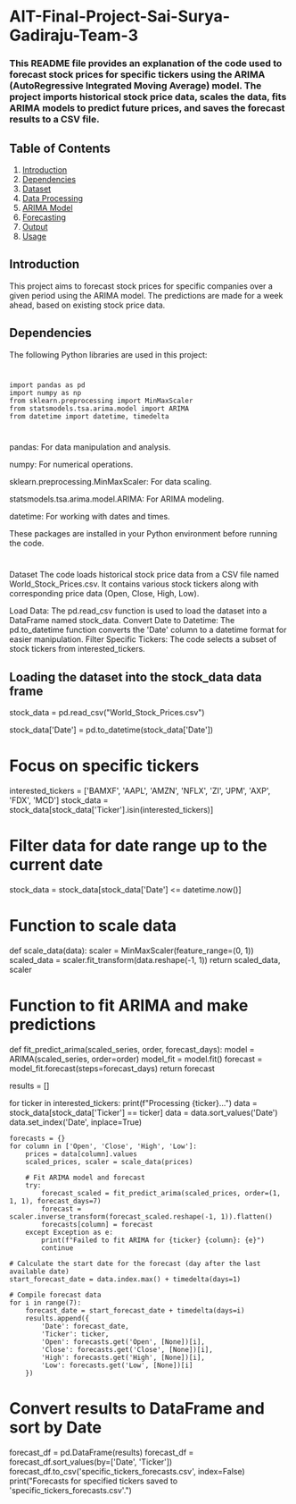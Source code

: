 # AIT-Final-Project-Sai-Surya-Gadiraju-Team-3

### This README file provides an explanation of the code used to forecast stock prices for specific tickers using the ARIMA (AutoRegressive Integrated Moving Average) model. The project imports historical stock price data, scales the data, fits ARIMA models to predict future prices, and saves the forecast results to a CSV file.

## Table of Contents
1. [Introduction](#introduction)
2. [Dependencies](#dependencies)
3. [Dataset](#dataset)
4. [Data Processing](#data-processing)
5. [ARIMA Model](#arima-model)
6. [Forecasting](#forecasting)
7. [Output](#output)
8. [Usage](#usage)

## Introduction
This project aims to forecast stock prices for specific companies over a given period using the ARIMA model. The predictions are made for a week ahead, based on existing stock price data.

## Dependencies
The following Python libraries are used in this project:

#
```
import pandas as pd
import numpy as np
from sklearn.preprocessing import MinMaxScaler
from statsmodels.tsa.arima.model import ARIMA
from datetime import datetime, timedelta
```
#
pandas: For data manipulation and analysis.

numpy: For numerical operations.

sklearn.preprocessing.MinMaxScaler: For data scaling.

statsmodels.tsa.arima.model.ARIMA: For ARIMA modeling.

datetime: For working with dates and times.

These packages are installed in your Python environment before running the code.
#

Dataset
The code loads historical stock price data from a CSV file named World_Stock_Prices.csv. It contains various stock tickers along with corresponding price data (Open, Close, High, Low).

Load Data: The pd.read_csv function is used to load the dataset into a DataFrame named stock_data.
Convert Date to Datetime: The pd.to_datetime function converts the 'Date' column to a datetime format for easier manipulation.
Filter Specific Tickers: The code selects a subset of stock tickers from interested_tickers.


## Loading the dataset into the stock_data data frame
stock_data = pd.read_csv("World_Stock_Prices.csv")

stock_data['Date'] = pd.to_datetime(stock_data['Date'])

# Focus on specific tickers
interested_tickers = ['BAMXF', 'AAPL', 'AMZN', 'NFLX', 'ZI', 'JPM', 'AXP', 'FDX', 'MCD']
stock_data = stock_data[stock_data['Ticker'].isin(interested_tickers)]

# Filter data for date range up to the current date
stock_data = stock_data[stock_data['Date'] <= datetime.now()]

# Function to scale data
def scale_data(data):
    scaler = MinMaxScaler(feature_range=(0, 1))
    scaled_data = scaler.fit_transform(data.reshape(-1, 1))
    return scaled_data, scaler

# Function to fit ARIMA and make predictions
def fit_predict_arima(scaled_series, order, forecast_days):
    model = ARIMA(scaled_series, order=order)
    model_fit = model.fit()
    forecast = model_fit.forecast(steps=forecast_days)
    return forecast

results = []

for ticker in interested_tickers:
    print(f"Processing {ticker}...")
    data = stock_data[stock_data['Ticker'] == ticker]
    data = data.sort_values('Date')
    data.set_index('Date', inplace=True)
    
    forecasts = {}
    for column in ['Open', 'Close', 'High', 'Low']:
        prices = data[column].values
        scaled_prices, scaler = scale_data(prices)
        
        # Fit ARIMA model and forecast
        try:
            forecast_scaled = fit_predict_arima(scaled_prices, order=(1, 1, 1), forecast_days=7)
            forecast = scaler.inverse_transform(forecast_scaled.reshape(-1, 1)).flatten()
            forecasts[column] = forecast
        except Exception as e:
            print(f"Failed to fit ARIMA for {ticker} {column}: {e}")
            continue
    
    # Calculate the start date for the forecast (day after the last available date)
    start_forecast_date = data.index.max() + timedelta(days=1)
    
    # Compile forecast data
    for i in range(7):
        forecast_date = start_forecast_date + timedelta(days=i)
        results.append({
            'Date': forecast_date,
            'Ticker': ticker,
            'Open': forecasts.get('Open', [None])[i],
            'Close': forecasts.get('Close', [None])[i],
            'High': forecasts.get('High', [None])[i],
            'Low': forecasts.get('Low', [None])[i]
        })

# Convert results to DataFrame and sort by Date
forecast_df = pd.DataFrame(results)
forecast_df = forecast_df.sort_values(by=['Date', 'Ticker'])
forecast_df.to_csv('specific_tickers_forecasts.csv', index=False)
print("Forecasts for specified tickers saved to 'specific_tickers_forecasts.csv'.")

